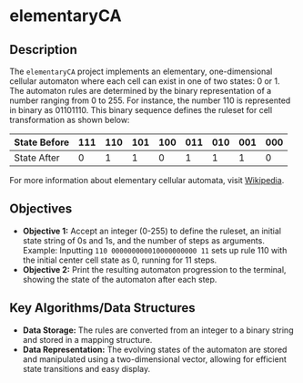 # elementaryCA

## Description
The `elementaryCA` project implements an elementary, one-dimensional cellular automaton where each cell can exist in one of two states: 0 or 1. The automaton rules are determined by the binary representation of a number ranging from 0 to 255. For instance, the number 110 is represented in binary as 01101110. This binary sequence defines the ruleset for cell transformation as shown below:

| State Before | 111 | 110 | 101 | 100 | 011 | 010 | 001 | 000 |
|--------------|-----|-----|-----|-----|-----|-----|-----|-----|
| State After  |  0  |  1  |  1  |  0  |  1  |  1  |  1  |  0  |

For more information about elementary cellular automata, visit [Wikipedia](https://en.wikipedia.org/wiki/Elementary_cellular_automaton).

## Objectives
- **Objective 1:** Accept an integer (0-255) to define the ruleset, an initial state string of 0s and 1s, and the number of steps as arguments. Example: Inputting `110 000000000010000000000 11` sets up rule 110 with the initial center cell state as 0, running for 11 steps.
- **Objective 2:** Print the resulting automaton progression to the terminal, showing the state of the automaton after each step.

## Key Algorithms/Data Structures
- **Data Storage:** The rules are converted from an integer to a binary string and stored in a mapping structure.
- **Data Representation:** The evolving states of the automaton are stored and manipulated using a two-dimensional vector, allowing for efficient state transitions and easy display.
